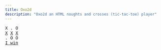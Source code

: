 ```yaml
---
title: Oxo2d 
description: "Oxo2d an HTML noughts and crosses (tic-tac-toe) player"
---
```


<pre class="oxo2d">
X . O
<u>X</u> <u>X</u> <u>X</u>
. O O
<a href="../">I win</a>
</pre>

